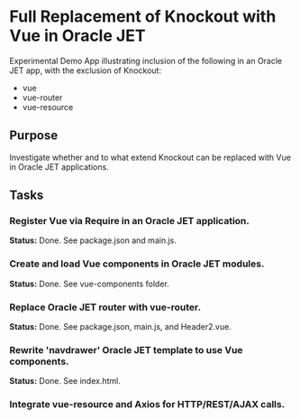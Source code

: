 # Full Replacement of Knockout with Vue in Oracle JET

Experimental Demo App illustrating inclusion of 
the following in an Oracle JET app, with the exclusion
of Knockout:

   * vue
   * vue-router
   * vue-resource

## Purpose 

Investigate whether and to what extend Knockout can
be replaced with Vue in Oracle JET applications.

## Tasks

### Register Vue via Require in an Oracle JET application.

 **Status:** Done. See package.json and main.js.

### Create and load Vue components in Oracle JET modules.

 **Status:** Done. See vue-components folder.

### Replace Oracle JET router with vue-router.

 **Status:** Done. See package.json, main.js, and Header2.vue.

### Rewrite 'navdrawer' Oracle JET template to use Vue components.

 **Status:** Done. See index.html.

### Integrate vue-resource and Axios for HTTP/REST/AJAX calls.
